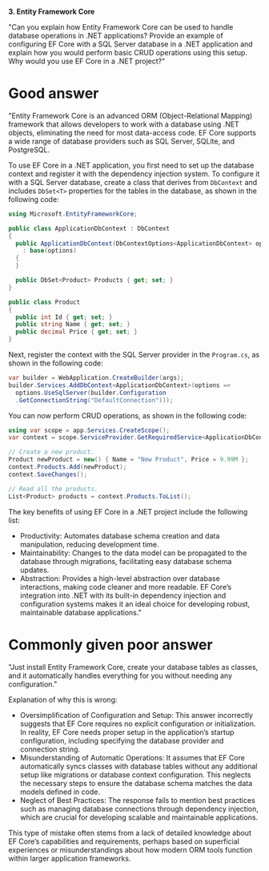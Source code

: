 **3. Entity Framework Core**

"Can you explain how Entity Framework Core can be used to handle database operations in .NET applications? Provide an example of configuring EF Core with a SQL Server database in a .NET application and explain how you would perform basic CRUD operations using this setup. Why would you use EF Core in a .NET project?"

# Good answer

"Entity Framework Core is an advanced ORM (Object-Relational Mapping) framework that allows developers to work with a database using .NET objects, eliminating the need for most data-access code. EF Core supports a wide range of database providers such as SQL Server, SQLite, and PostgreSQL.

To use EF Core in a .NET application, you first need to set up the database context and register it with the dependency injection system. To configure it with a SQL Server database, create a class that derives from `DbContext` and includes `DbSet<T>` properties for the tables in the database, as shown in the following code:
```cs
using Microsoft.EntityFrameworkCore;

public class ApplicationDbContext : DbContext
{
  public ApplicationDbContext(DbContextOptions<ApplicationDbContext> options)
    : base(options)
  {
  }

  public DbSet<Product> Products { get; set; }
}

public class Product
{
  public int Id { get; set; }
  public string Name { get; set; }
  public decimal Price { get; set; }
}
```

Next, register the context with the SQL Server provider in the `Program.cs`, as shown in the following code:
```cs
var builder = WebApplication.CreateBuilder(args);
builder.Services.AddDbContext<ApplicationDbContext>(options =>
  options.UseSqlServer(builder.Configuration
  .GetConnectionString("DefaultConnection")));
```

You can now perform CRUD operations, as shown in the following code:
```cs
using var scope = app.Services.CreateScope();
var context = scope.ServiceProvider.GetRequiredService<ApplicationDbContext>();

// Create a new product.
Product newProduct = new() { Name = "New Product", Price = 9.99M };
context.Products.Add(newProduct);
context.SaveChanges();

// Read all the products.
List<Product> products = context.Products.ToList();
```

The key benefits of using EF Core in a .NET project include the following list:
- Productivity: Automates database schema creation and data manipulation, reducing development time.
- Maintainability: Changes to the data model can be propagated to the database through migrations, facilitating easy database schema updates.
- Abstraction: Provides a high-level abstraction over database interactions, making code cleaner and more readable.
EF Core’s integration into .NET with its built-in dependency injection and configuration systems makes it an ideal choice for developing robust, maintainable database applications."

# Commonly given poor answer

"Just install Entity Framework Core, create your database tables as classes, and it automatically handles everything for you without needing any configuration."

Explanation of why this is wrong:
- Oversimplification of Configuration and Setup: This answer incorrectly suggests that EF Core requires no explicit configuration or initialization. In reality, EF Core needs proper setup in the application’s startup configuration, including specifying the database provider and connection string.
- Misunderstanding of Automatic Operations: It assumes that EF Core automatically syncs classes with database tables without any additional setup like migrations or database context configuration. This neglects the necessary steps to ensure the database schema matches the data models defined in code.
- Neglect of Best Practices: The response fails to mention best practices such as managing database connections through dependency injection, which are crucial for developing scalable and maintainable applications.

This type of mistake often stems from a lack of detailed knowledge about EF Core’s capabilities and requirements, perhaps based on superficial experiences or misunderstandings about how modern ORM tools function within larger application frameworks.
